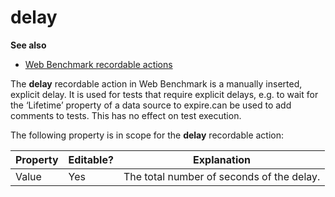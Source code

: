 # delay

**See also**

- [Web Benchmark recordable actions](/docs/Web%20and%20app%20UIs/Web%20Benchmark%20recordable%20actions)

The **delay** recordable action in Web Benchmark is a manually inserted, explicit delay. It is used for tests that require explicit delays, e.g. to wait for the ‘Lifetime’ property of a data source to expire.can be used to add comments to tests. This has no effect on test execution.

The following property is in scope for the **delay** recordable action:

|**Property**|**Editable?**|**Explanation**|
|--------|--------|--------|
|Value   |Yes     |The total number of seconds of the delay.|



 